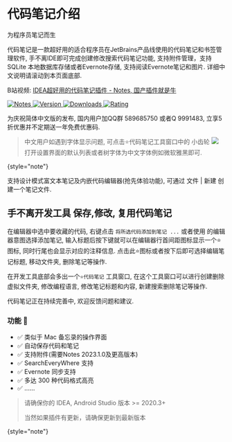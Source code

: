 # 代码笔记介绍

为程序员笔记而生

代码笔记是一款超好用的适合程序员在JetBrains产品线使用的代码笔记和书签管理软件, 手不离IDE即可完成创建修改搜索代码笔记功能, 支持附件管理，支持 SQLite
本地数据库存储或者Evernote存储, 支持阅读Evernote笔记和图片. 详细中文说明请滚动到本页面底部. 

B站视频:
<a href="https://www.bilibili.com/video/BV1YW4y1y7DP">IDEA超好用的代码笔记插件 - Notes,
国产插件就是牛</a>


[![Notes](https://img.shields.io/badge/plugin-Notes-x.svg?logo=IntelliJ%20IDEA)
![Version](https://img.shields.io/jetbrains/plugin/v/17501?logo=IntelliJ%20IDEA) 
![Downloads](https://img.shields.io/jetbrains/plugin/d/17501?color=FE2857) 
![Rating](https://img.shields.io/jetbrains/plugin/r/rating/17501)](https://plugins.jetbrains.com/plugin/17501)

为庆祝简体中文版的发布, 国内用户加QQ群 589685750 或者Q 9991483, 立享5折优惠并不定期送一年免费优惠码.

> 中文用户如遇到字体显示问题, 可点击<shortcut>⭐代码笔记</shortcut>工具窗口中的 小齿轮 ![](settings.svg) 打开设置界面的默认列表或者树字体为中文字体例如微软雅黑即可.

{style="note"}

支持设计模式富文本笔记及内嵌代码编辑器(抢先体验功能), 可通过 <ui-path>文件 | 新建</ui-path> 创建一个笔记文件.

## 手不离开发工具 保存,修改, 复用代码笔记
在编辑器中选中要收藏的代码, 右键点击 `将所选代码添加到笔记 ...` 或者使用 <shortcut key="ShowIntentionActions" />的编辑器意图选择添加笔记, 输入标题后按下<shortcut key="Console.Execute" />键就可以在编辑器行首间距图标显示一个⭐图标, 同时行尾也会显示对应的注释信息. 点击此⭐图标或者按下<shortcut key="ShowIntentionActions" />后即可选择编辑笔记标题, 移动文件夹, 删除笔记等操作.

在开发工具底部会多出一个`⭐代码笔记` 工具窗口, 在这个工具窗口可以进行创建删除虚拟文件夹, 修改编程语言, 修改笔记标题和内容, 新建搜索删除笔记等操作.

代码笔记正在持续完善中, 欢迎反馈问题和建议.

### 功能 💯

* ✅ 类似于 Mac 备忘录的操作界面
* ✅ 自动保存代码和笔记
* ✅ 支持附件(需要Notes 2023.1.0及更高版本)
* ✅ SearchEveryWhere 支持
* ✅ Evernote 同步支持
* ✅ 多达 300 种代码格式高亮
* ✅ ......

> 请确保你的 IDEA, Android Studio 版本 >= 2020.3+
> 
> 当然如果插件有更新，请确保更新到最新版本

{style="note"}


[plugin]: https://plugins.jetbrains.com/plugin/17501
[plugin-img]: https://img.shields.io/badge/plugin-Notes-x.svg?logo=IntelliJ%20IDEA